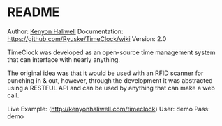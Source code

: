 # README #
Author: [Kenyon Haliwell](https://google.com/+KenyonHaliwell)
Documentation: https://github.com/Ryuske/TimeClock/wiki
Version: 2.0


TimeClock was developed as an open-source time management system that can interface with nearly anything.

The original idea was that it would be used with an RFID scanner for punching in & out, however, through
the development it was abstracted using a RESTFUL API and can be used by anything that can make a web
call.

Live Example: (http://kenyonhaliwell.com/timeclock)
User: demo
Pass: demo
